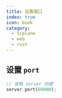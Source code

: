 ```yaml
---
title: 设置端口
index: true
icon: book
category:
  - tcplane
  - web
  - rust
---
```


## 设置 `port`

```rust
// 省略 server 创建
server.port(60000);
```
